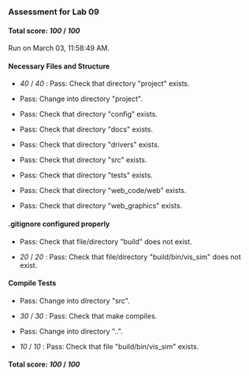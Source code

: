 ### Assessment for Lab 09

#### Total score: _100_ / _100_

Run on March 03, 11:58:49 AM.


#### Necessary Files and Structure

+  _40_ / _40_ : Pass: Check that directory "project" exists.

+ Pass: Change into directory "project".

+ Pass: Check that directory "config" exists.

+ Pass: Check that directory "docs" exists.

+ Pass: Check that directory "drivers" exists.

+ Pass: Check that directory "src" exists.

+ Pass: Check that directory "tests" exists.

+ Pass: Check that directory "web_code/web" exists.

+ Pass: Check that directory "web_graphics" exists.


#### .gitignore configured properly

+ Pass: Check that file/directory "build" does not exist.

+  _20_ / _20_ : Pass: Check that file/directory "build/bin/vis_sim" does not exist.


#### Compile Tests

+ Pass: Change into directory "src".

+  _30_ / _30_ : Pass: Check that make compiles.



+ Pass: Change into directory "..".

+  _10_ / _10_ : Pass: Check that file "build/bin/vis_sim" exists.

#### Total score: _100_ / _100_

